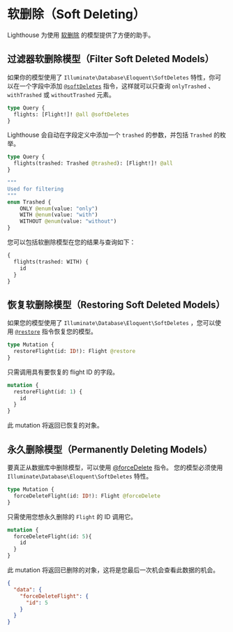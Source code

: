# 软删除（Soft Deleting）

Lighthouse 为使用 [软删除](https://laravel.com/docs/eloquent#soft-deleting) 的模型提供了方便的助手。

## 过滤器软删除模型（Filter Soft Deleted Models）

如果你的模型使用了 `Illuminate\Database\Eloquent\SoftDeletes` 特性，你可以在一个字段中添加 [`@softDeletes`](../api-reference/directives.md#softdeletes) 指令，这样就可以只查询 `onlyTrashed` 、 `withTrashed` 或 `withoutTrashed` 元素。

```graphql
type Query {
  flights: [Flight!]! @all @softDeletes
}
```

Lighthouse 会自动在字段定义中添加一个 `trashed` 的参数，并包括 `Trashed` 的枚举。

```graphql
type Query {
  flights(trashed: Trashed @trashed): [Flight!]! @all
}

"""
Used for filtering 
"""
enum Trashed {
    ONLY @enum(value: "only")
    WITH @enum(value: "with")
    WITHOUT @enum(value: "without")
}
```
您可以包括软删除模型在您的结果与查询如下：

```graphql
{
  flights(trashed: WITH) {
    id
  }
}
```

## 恢复软删除模型（Restoring Soft Deleted Models）

如果您的模型使用了 `Illuminate\Database\Eloquent\SoftDeletes` ，您可以使用 [`@restore`](../api-reference/directives.md#restore) 指令恢复您的模型。

```graphql
type Mutation {
  restoreFlight(id: ID!): Flight @restore
}
```

只需调用具有要恢复的 flight ID 的字段。

```graphql
mutation {
  restoreFlight(id: 1) {
    id
  }
}
```
此 mutation 将返回已恢复的对象。

## 永久删除模型（Permanently Deleting Models）

要真正从数据库中删除模型，可以使用 [@forceDelete](../api-reference/directives.md#forcedelete) 指令。
您的模型必须使用 `Illuminate\Database\Eloquent\SoftDeletes` 特性。

```graphql
type Mutation {
  forceDeleteFlight(id: ID!): Flight @forceDelete
}
```

只需使用您想永久删除的 `Flight` 的 ID 调用它。

```graphql
mutation {
  forceDeleteFlight(id: 5){
    id
  }
}
```

此 mutation 将返回已删除的对象，这将是您最后一次机会查看此数据的机会。

```json
{
  "data": {
    "forceDeleteFlight": {
      "id": 5
    }
  }
}
```
